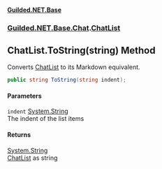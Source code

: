 
#### [Guilded.NET.Base](Guilded_NET_Base 'Guilded_NET_Base')
### [Guilded.NET.Base.Chat](Guilded_NET_Base#Guilded_NET_Base_Chat 'Guilded.NET.Base.Chat').[ChatList](ChatList 'Guilded.NET.Base.Chat.ChatList')
## ChatList.ToString(string) Method
Converts [ChatList](ChatList 'Guilded.NET.Base.Chat.ChatList') to its Markdown equivalent.  
```csharp
public string ToString(string indent);
```

#### Parameters
<a name='Guilded_NET_Base_Chat_ChatList_ToString(string)_indent'></a>
`indent` [System.String](https://docs.microsoft.com/en-us/dotnet/api/System.String 'System.String')  
The indent of the list items
  

#### Returns
[System.String](https://docs.microsoft.com/en-us/dotnet/api/System.String 'System.String')  
[ChatList](ChatList 'Guilded.NET.Base.Chat.ChatList') as string

